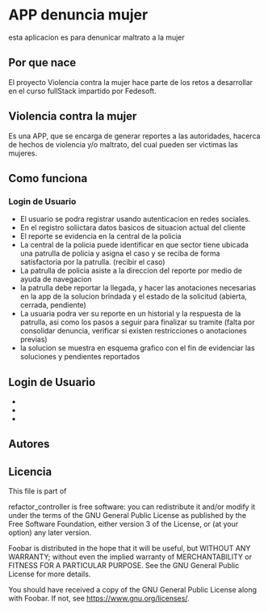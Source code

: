 # APP denuncia mujer 

esta aplicacion es para denunicar maltrato a la mujer 

## Por que nace 

El proyecto Violencia contra la mujer hace parte de los retos a desarrollar en el curso 
fullStack impartido por Fedesoft.


## Violencia contra la mujer
Es una APP, que se encarga de generar reportes a las autoridades, hacerca de 
hechos de violencia y/o maltrato, del cual pueden ser victimas las mujeres.


## Como funciona
### Login de Usuario
* El usuario se podra registrar usando autenticacion en redes sociales.
* En el registro soliictara datos basicos de situacion actual del cliente
* El reporte se evidencia en la central de la policia
* La central de la policia puede identificar en que sector tiene ubicada una patrulla de policia y asigna el caso y se reciba de forma satisfactoria por la patrulla. (recibir el caso)
* La patrulla de policia asiste a la direccion del reporte por medio de ayuda de navegacion
* la patrulla debe reportar la llegada, y hacer las anotaciones necesarias en la app de la solucion brindada y el estado de la solicitud
(abierta, cerrada, pendiente)
* La usuaria podra ver su reporte en un historial y la respuesta de la patrulla, asi como los pasos a seguir para finalizar su tramite (falta por consolidar denuncia, verificar si existen restricciones o anotaciones previas)
* la solucion se muestra en esquema grafico con el fin de evidenciar las soluciones y pendientes reportados 



##  Login de Usuario
* 
*
*

 
##

##  Autores 

## Licencia

This file is part of

refactor_controller is free software: you can redistribute it and/or modify
it under the terms of the GNU General Public License as published by
the Free Software Foundation, either version 3 of the License, or
(at your option) any later version.

Foobar is distributed in the hope that it will be useful,
but WITHOUT ANY WARRANTY; without even the implied warranty of
MERCHANTABILITY or FITNESS FOR A PARTICULAR PURPOSE.  See the
GNU General Public License for more details.

You should have received a copy of the GNU General Public License
along with Foobar.  If not, see <https://www.gnu.org/licenses/>.


 
